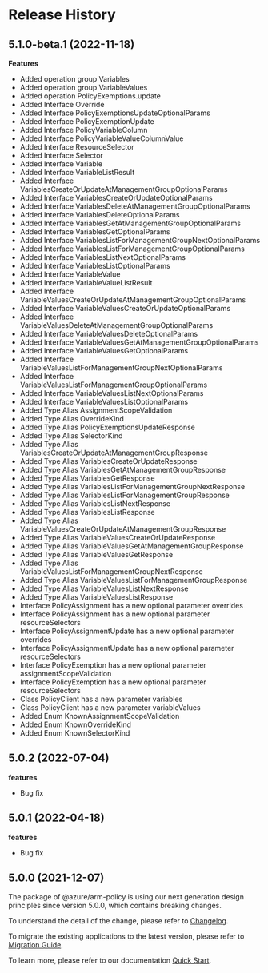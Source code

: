 # Release History
    
## 5.1.0-beta.1 (2022-11-18)
    
**Features**

  - Added operation group Variables
  - Added operation group VariableValues
  - Added operation PolicyExemptions.update
  - Added Interface Override
  - Added Interface PolicyExemptionsUpdateOptionalParams
  - Added Interface PolicyExemptionUpdate
  - Added Interface PolicyVariableColumn
  - Added Interface PolicyVariableValueColumnValue
  - Added Interface ResourceSelector
  - Added Interface Selector
  - Added Interface Variable
  - Added Interface VariableListResult
  - Added Interface VariablesCreateOrUpdateAtManagementGroupOptionalParams
  - Added Interface VariablesCreateOrUpdateOptionalParams
  - Added Interface VariablesDeleteAtManagementGroupOptionalParams
  - Added Interface VariablesDeleteOptionalParams
  - Added Interface VariablesGetAtManagementGroupOptionalParams
  - Added Interface VariablesGetOptionalParams
  - Added Interface VariablesListForManagementGroupNextOptionalParams
  - Added Interface VariablesListForManagementGroupOptionalParams
  - Added Interface VariablesListNextOptionalParams
  - Added Interface VariablesListOptionalParams
  - Added Interface VariableValue
  - Added Interface VariableValueListResult
  - Added Interface VariableValuesCreateOrUpdateAtManagementGroupOptionalParams
  - Added Interface VariableValuesCreateOrUpdateOptionalParams
  - Added Interface VariableValuesDeleteAtManagementGroupOptionalParams
  - Added Interface VariableValuesDeleteOptionalParams
  - Added Interface VariableValuesGetAtManagementGroupOptionalParams
  - Added Interface VariableValuesGetOptionalParams
  - Added Interface VariableValuesListForManagementGroupNextOptionalParams
  - Added Interface VariableValuesListForManagementGroupOptionalParams
  - Added Interface VariableValuesListNextOptionalParams
  - Added Interface VariableValuesListOptionalParams
  - Added Type Alias AssignmentScopeValidation
  - Added Type Alias OverrideKind
  - Added Type Alias PolicyExemptionsUpdateResponse
  - Added Type Alias SelectorKind
  - Added Type Alias VariablesCreateOrUpdateAtManagementGroupResponse
  - Added Type Alias VariablesCreateOrUpdateResponse
  - Added Type Alias VariablesGetAtManagementGroupResponse
  - Added Type Alias VariablesGetResponse
  - Added Type Alias VariablesListForManagementGroupNextResponse
  - Added Type Alias VariablesListForManagementGroupResponse
  - Added Type Alias VariablesListNextResponse
  - Added Type Alias VariablesListResponse
  - Added Type Alias VariableValuesCreateOrUpdateAtManagementGroupResponse
  - Added Type Alias VariableValuesCreateOrUpdateResponse
  - Added Type Alias VariableValuesGetAtManagementGroupResponse
  - Added Type Alias VariableValuesGetResponse
  - Added Type Alias VariableValuesListForManagementGroupNextResponse
  - Added Type Alias VariableValuesListForManagementGroupResponse
  - Added Type Alias VariableValuesListNextResponse
  - Added Type Alias VariableValuesListResponse
  - Interface PolicyAssignment has a new optional parameter overrides
  - Interface PolicyAssignment has a new optional parameter resourceSelectors
  - Interface PolicyAssignmentUpdate has a new optional parameter overrides
  - Interface PolicyAssignmentUpdate has a new optional parameter resourceSelectors
  - Interface PolicyExemption has a new optional parameter assignmentScopeValidation
  - Interface PolicyExemption has a new optional parameter resourceSelectors
  - Class PolicyClient has a new parameter variables
  - Class PolicyClient has a new parameter variableValues
  - Added Enum KnownAssignmentScopeValidation
  - Added Enum KnownOverrideKind
  - Added Enum KnownSelectorKind
    
## 5.0.2 (2022-07-04)

**features**

  - Bug fix

## 5.0.1 (2022-04-18)

**features**

  - Bug fix

## 5.0.0 (2021-12-07)

The package of @azure/arm-policy is using our next generation design principles since version 5.0.0, which contains breaking changes.

To understand the detail of the change, please refer to [Changelog](https://aka.ms/js-track2-changelog).

To migrate the existing applications to the latest version, please refer to [Migration Guide](https://aka.ms/js-track2-migration-guide).

To learn more, please refer to our documentation [Quick Start](https://aka.ms/js-track2-quickstart).
